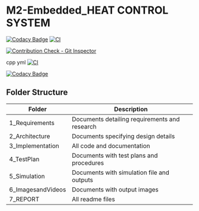# M2-Embedded_HEAT CONTROL SYSTEM


[![Codacy Badge](https://api.codacy.com/project/badge/Grade/45747bcca6c74d499e18357ed2efdfca)](https://app.codacy.com/gh/SRVN6/M2-Embedded_HEAT_CONTROL_SYSTEM?utm_source=github.com&utm_medium=referral&utm_content=SRVN6/M2-Embedded_HEAT_CONTROL_SYSTEM&utm_campaign=Badge_Grade_Settings)
[![CI](https://github.com/SRVN6/M2-Embedded_HEAT_CONTROL_SYSTEM/actions/workflows/main.yml/badge.svg)](https://github.com/SRVN6/M2-Embedded_HEAT_CONTROL_SYSTEM/actions/workflows/main.yml)

[![Contribution Check - Git Inspector](https://github.com/SRVN6/M2-Embedded_HEAT_CONTROL_SYSTEM/actions/workflows/Git_inspector.yml/badge.svg)](https://github.com/SRVN6/M2-Embedded_HEAT_CONTROL_SYSTEM/actions/workflows/Git_inspector.yml)


  cpp yml [![CI](https://github.com/SRVN6/M2-Embedded_HEAT_CONTROL_SYSTEM/actions/workflows/main.yml/badge.svg)](https://github.com/SRVN6/M2-Embedded_HEAT_CONTROL_SYSTEM/actions/workflows/main.yml)
  
  [![Codacy Badge](https://app.codacy.com/project/badge/Grade/b47d3f050c8840c38a09bb67283f2763)](https://www.codacy.com/gh/SRVN6/M2-Embedded_HEAT_CONTROL_SYSTEM/dashboard?utm_source=github.com&amp;utm_medium=referral&amp;utm_content=SRVN6/M2-Embedded_HEAT_CONTROL_SYSTEM&amp;utm_campaign=Badge_Grade)
  
  

## Folder Structure 
| Folder | Description |
| ------ | ----------- |
| 1_Requirements | Documents detailing requirements and research |
| 2_Architecture | Documents specifying design details |
| 3_Implementation | All code and documentation |
| 4_TestPlan | Documents with test plans and procedures |
| 5_Simulation | Documents with simulation file and outputs |
| 6_ImagesandVideos | Documents with output images |
| 7_REPORT | All readme files | 
